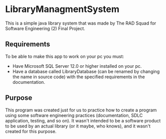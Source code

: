 # LibraryManagmentSystem
This is a simple java library system that was made by The RAD Squad for Software Engineering (2) Final Project.

## Requirements
To be able to make this app to work on your pc you must:
  * Have Microsoft SQL Server 12.0 or higher installed on your pc.
  * Have a database called LibraryDatabase (can be renamed by changing the name in source code) with the specified requirements in the documentation.

## Purpose
This program was created just for us to practice how to create a program using some software engineering practices (documentation, SDLC application, testing, and so on). It wasn't intended to be a software product to be used by an actual library (or it maybe, who knows), and it wasn't created for this purpose.